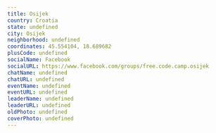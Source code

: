```yaml
---
title: Osijek
country: Croatia
state: undefined
city: Osijek
neighborhood: undefined
coordinates: 45.554104, 18.689682
plusCode: undefined
socialName: Facebook
socialURL: https://www.facebook.com/groups/free.code.camp.osijek
chatName: undefined
chatURL: undefined
eventName: undefined
eventURL: undefined
leaderName: undefined
leaderURL: undefined
oldPhoto: undefined
coverPhoto: undefined
---
```

